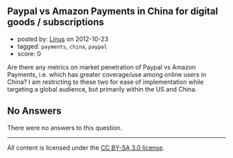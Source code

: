 ## Paypal vs Amazon Payments in China for digital goods / subscriptions

- posted by: [Linus](https://stackexchange.com/users/-1/21292-linus) on 2012-10-23
- tagged: `payments`, `china`, `paypal`
- score: 0

Are there any metrics on market penetration of Paypal vs Amazon Payments, i.e. which has greater coverage/use among online users in China? I am restricting to these two for ease of implementation while targeting a global audience, but primarily within the US and China.


## No Answers

There were no answers to this question.


---

All content is licensed under the [CC BY-SA 3.0 license](https://creativecommons.org/licenses/by-sa/3.0/).
